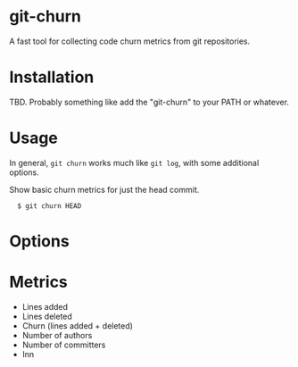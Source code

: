 # git-churn

A fast tool for collecting code churn metrics from git repositories.

# Installation

TBD. Probably something like add the "git-churn" to your PATH or whatever.

# Usage

In general, `git churn` works much like `git log`, with some additional options.

Show basic churn metrics for just the head commit.
```
  $ git churn HEAD
```

# Options



# Metrics

* Lines added
* Lines deleted
* Churn (lines added + deleted)
* Number of authors
* Number of committers
* Inn
